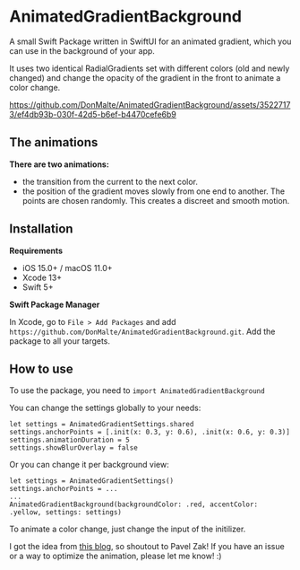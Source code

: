 # AnimatedGradientBackground

A small Swift Package written in SwiftUI for an animated gradient, which you can use in the background of your app.

It uses two identical RadialGradients set with different colors (old and newly changed) and change the opacity of the gradient in the front to animate a color change.

https://github.com/DonMalte/AnimatedGradientBackground/assets/35227173/ef4db93b-030f-42d5-b6ef-b4470cefe6b9

## The animations

**There are two animations:**
- the transition from the current to the next color.
- the position of the gradient moves slowly from one end to another. The points are chosen randomly. This creates a discreet and smooth motion.


## Installation

**Requirements**

- iOS 15.0+ / macOS 11.0+
- Xcode 13+
- Swift 5+

**Swift Package Manager**

In Xcode, go to `File > Add Packages` and add `https://github.com/DonMalte/AnimatedGradientBackground.git`. Add the package to all your targets.


## How to use

To use the package, you need to `import AnimatedGradientBackground`

You can change the settings globally to your needs:

```       
let settings = AnimatedGradientSettings.shared
settings.anchorPoints = [.init(x: 0.3, y: 0.6), .init(x: 0.6, y: 0.3)]
settings.animationDuration = 5
settings.showBlurOverlay = false
```


Or you can change it per background view:
```       
let settings = AnimatedGradientSettings()
settings.anchorPoints = ...
...
AnimatedGradientBackground(backgroundColor: .red, accentColor: .yellow, settings: settings)
```

To animate a color change, just change the input of the initilizer.

I got the idea from [this blog](https://nerdyak.tech/development/2019/09/30/animating-gradients-swiftui.html), so shoutout to Pavel Zak!
If you have an issue or a way to optimize the animation, please let me know! :) 
